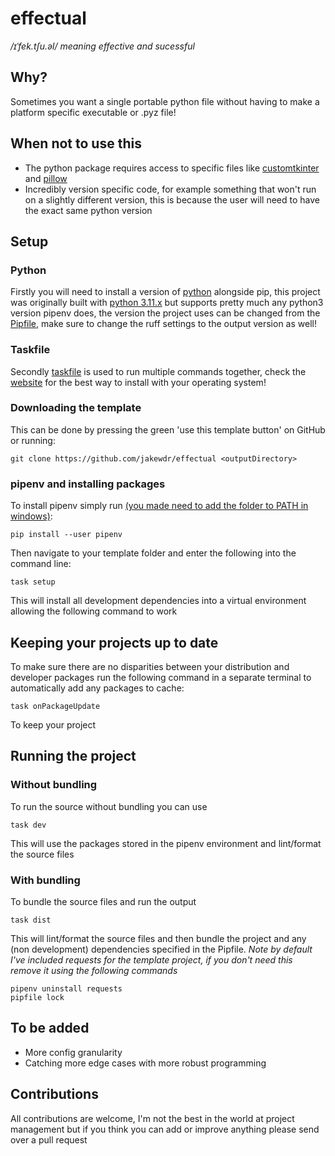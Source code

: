 # effectual

*/ɪˈfek.tʃu.əl/ meaning effective and sucessful*

## Why?

Sometimes you want a single portable python file without having to make a platform specific executable or .pyz file!

## When not to use this

- The python package requires access to specific files like [customtkinter](https://github.com/TomSchimansky/CustomTkinter/wiki/Packaging#windows-pyinstaller-auto-py-to-exe) and [pillow](https://python-pillow.org/)
- Incredibly version specific code, for example something that won't run on a slightly different version, this is because the user will need to have the exact same python version

## Setup

### Python

Firstly you will need to install a version of [python](https://www.python.org/) alongside pip, this project was originally built with [python 3.11.x](https://www.python.org/downloads/release/python-31110/) but supports pretty much any python3 version pipenv does, the version the project uses can be changed from the [Pipfile](https://github.com/jakewdr/effectual/blob/main/Pipfile), make sure to change the ruff settings to the output version as well!

### Taskfile

Secondly [taskfile](https://taskfile.dev) is used to run multiple commands together, check the [website](https://taskfile.dev/installation/) for the best way to install with your operating system!

### Downloading the template

This can be done by pressing the green 'use this template button' on GitHub or running:

    git clone https://github.com/jakewdr/effectual <outputDirectory>

### pipenv and installing packages

To install pipenv simply run [(you made need to add the folder to PATH in windows)](https://github.com/Atri-Labs/atrilabs-engine/discussions/586):

    pip install --user pipenv

Then navigate to your template folder and enter the following into the command line:

    task setup

This will install all development dependencies into a virtual environment allowing the following command to work

## Keeping your projects up to date

To make sure there are no disparities between your distribution and developer packages run the following command in a separate terminal to automatically add any packages to cache:

    task onPackageUpdate

To keep your project
## Running the project

### Without bundling

To run the source without bundling you can use

    task dev

This will use the packages stored in the pipenv environment and lint/format the source files

### With bundling

To bundle the source files and run the output

    task dist

This will lint/format the source files and then bundle the project and any (non development) dependencies specified in the Pipfile. *Note by default I've included requests for the template project, if you don't need this remove it using the following commands*

    pipenv uninstall requests
    pipfile lock

## To be added

- More config granularity
- Catching more edge cases with more robust programming

## Contributions

All contributions are welcome, I'm not the best in the world at project management but if you think you can add or improve anything please send over a pull request
